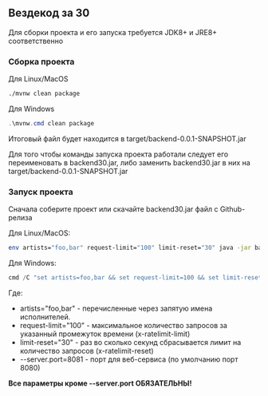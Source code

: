 ## Вездекод за 30

Для сборки проекта и его запуска требуется JDK8+ и JRE8+ соответственно
### Сборка проекта
Для Linux/MacOS
```bash
./mvnw clean package
```

Для Windows
```powershell
.\mvnw.cmd clean package
```
Итоговый файл будет находится в target/backend-0.0.1-SNAPSHOT.jar

Для того чтобы команды запуска проекта работали следует его переименовать в backend30.jar, либо заменить backend30.jar в них на target/backend-0.0.1-SNAPSHOT.jar

### Запуск проекта
Сначала соберите проект или скачайте backend30.jar файл с Github-релиза

Для Linux/MacOS:
```bash
env artists="foo,bar" request-limit="100" limit-reset="30" java -jar backend30.jar --server.port=8081
```

Для Windows:
```powershell
cmd /C "set artists=foo,bar && set request-limit=100 && set limit-reset=30 && java -jar backend30.jar --server.port=8081"
```

Где:
* artists="foo,bar" - перечисленные через запятую имена исполнителей.
* request-limit="100" - максимальное количество запросов за указанный промежуток времени (x-ratelimit-limit)
* limit-reset="30" - раз во сколько секунд сбрасывается лимит на количество запросов (x-ratelimit-reset)
* --server.port=8081 - порт для веб-сервиса (по умолчанию порт 8080)

**Все параметры кроме --server.port ОБЯЗАТЕЛЬНЫ!**
